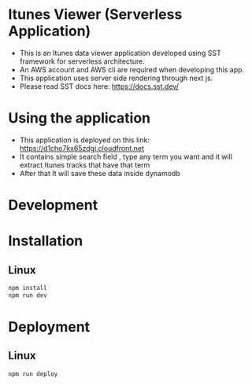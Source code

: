 # Itunes Viewer (Serverless Application)

* This is an Itunes data viewer application developed using SST framework for serverless architecture.
* An AWS account and AWS cli are required when developing this app.
* This application uses server side rendering through next js.
* Please read SST docs here: https://docs.sst.dev/

# Using the application
* This application is deployed on this link: https://d1cho7kx65zdgj.cloudfront.net
* It contains simple search field , type any term you want and it will extract Itunes tracks that have that term
* After that It will save these data inside dynamodb

# Development
# Installation

## Linux

```bash
npm install
npm run dev
```
# Deployment

## Linux

```bash
npm run deploy
```




